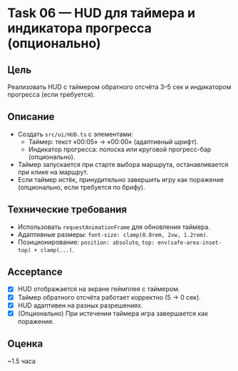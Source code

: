 # Task 06 — HUD для таймера и индикатора прогресса (опционально)

## Цель
Реализовать HUD с таймером обратного отсчёта 3–5 сек и индикатором прогресса (если требуется).

## Описание
- Создать `src/ui/HUD.ts` с элементами:
  - Таймер: текст «00:05» → «00:00» (адаптивный шрифт).
  - Индикатор прогресса: полоска или круговой прогресс-бар (опционально).
- Таймер запускается при старте выбора маршрута, останавливается при клике на маршрут.
- Если таймер истёк, принудительно завершить игру как поражение (опционально, если требуется по брифу).

## Технические требования
- Использовать `requestAnimationFrame` для обновления таймера.
- Адаптивные размеры: `font-size: clamp(0.8rem, 2vw, 1.2rem)`.
- Позиционирование: `position: absolute`, `top: env(safe-area-inset-top) + clamp(...)`.

## Acceptance
- [x] HUD отображается на экране геймплея с таймером.
- [x] Таймер обратного отсчёта работает корректно (5 → 0 сек).
- [x] HUD адаптивен на разных разрешениях.
- [x] (Опционально) При истечении таймера игра завершается как поражение.

## Оценка
~1.5 часа

